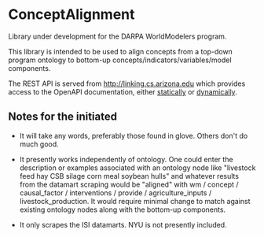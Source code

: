 # ConceptAlignment

Library under development for the DARPA WorldModelers program.

This library is intended to be used to align concepts from a top-down
program ontology to bottom-up concepts/indicators/variables/model components.

The REST API is served from http://linking.cs.arizona.edu which provides
access to the OpenAPI documentation, either [statically](http://linking.cs.arizona.edu/assets/openapi/webapp.yaml)
or [dynamically](http://linking.cs.arizona.edu/api).

## Notes for the initiated

* It will take any words, preferably those found in glove.  Others don't do much good.
  
* It presently works independently of ontology.  One could enter the description or
examples associated with an ontology node like "livestock feed hay CSB silage corn meal
soybean hulls" and whatever results from the datamart scraping would be "aligned" with
wm / concept / causal_factor / interventions / provide / agriculture_inputs / livestock_production.
It would require minimal change to match against existing ontology nodes along with the
bottom-up components.
  
* It only scrapes the ISI datamarts.  NYU is not presently included.
